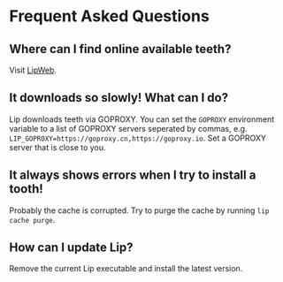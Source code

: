 # Frequent Asked Questions

## Where can I find online available teeth?

Visit [LipWeb](https://www.lippkg.com).

## It downloads so slowly! What can I do?

Lip downloads teeth via GOPROXY. You can set the `GOPROXY` environment variable to a list of GOPROXY servers seperated by commas, e.g. `LIP_GOPROXY=https://goproxy.cn,https://goproxy.io`. Set a GOPROXY server that is close to you.

## It always shows errors when I try to install a tooth!

Probably the cache is corrupted. Try to purge the cache by running `lip cache purge`.

## How can I update Lip?

Remove the current Lip executable and install the latest version.
